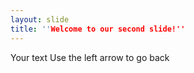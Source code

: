 ```yaml
---
layout: slide
title: ''Welcome to our second slide!''
---
```

Your text
Use the left arrow to go back
